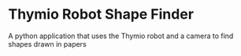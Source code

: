 # Thymio Robot Shape Finder
 A python application that uses the Thymio robot and a camera to find shapes drawn in papers

